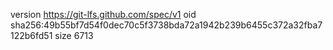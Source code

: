 version https://git-lfs.github.com/spec/v1
oid sha256:49b55bf7d54f0dec70c5f3738bda72a1942b239b6455c372a32fba7122b6fd51
size 6713
